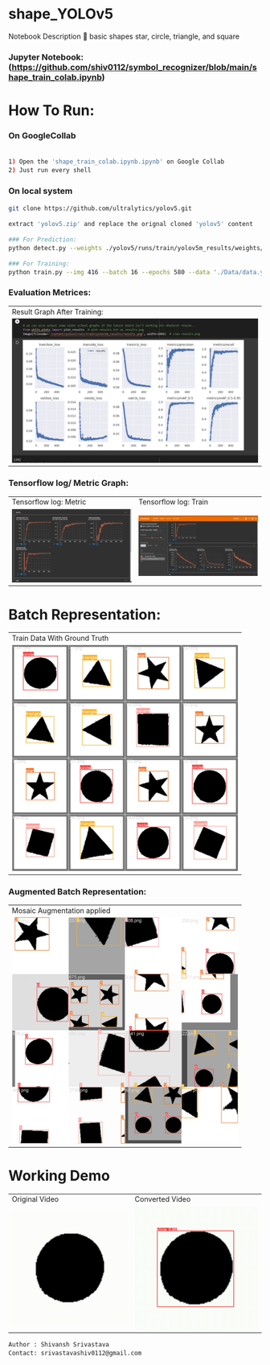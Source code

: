 # shape_YOLOv5

Notebook Description 📄
basic shapes star, circle, triangle, and square

### Jupyter Notebook: (https://github.com/shiv0112/symbol_recognizer/blob/main/shape_train_colab.ipynb)

# How To Run:
### On GoogleCollab
```bash

1) Open the 'shape_train_colab.ipynb.ipynb' on Google Collab
2) Just run every shell

```

### On local system
```bash
git clone https://github.com/ultralytics/yolov5.git
```
```bash
extract 'yolov5.zip' and replace the orignal cloned 'yolov5' content
```
```bash
### For Prediction:
python detect.py --weights ./yolov5/runs/train/yolov5m_results/weights/best.pt --img 416 --conf 0.5 --source ./Data/test/images
```
```bash
### For Training:
python train.py --img 416 --batch 16 --epochs 580 --data './Data/data.yaml' --cfg ./yolov5/models/custom_yolov5m.yaml --weights 'yolov5m.pt'  --name yolov5m_results  --cache
```

### Evaluation Metrices:
 <table>
  <tr>
    <td>Result Graph After Training:</td>
  </tr>
  <tr>
    <td><img src="screenshots/results_graph.jpg" ></td>
  </tr>
 </table>

### Tensorflow log/ Metric Graph:
 <table>
  <tr>
    <td>Tensorflow log: Metric</td>
    <td>Tensorflow log: Train</td>
  </tr>
  <tr>
    <td><img src="screenshots//tensorflowlog.jpg" ></td>
    <td><img src="screenshots//tensorflowlog2.jpg"> </td>
  </tr>
 </table>

  # Batch Representation:
 <table>
  <tr>
    <td>Train Data With Ground Truth</td>
  </tr>
  <tr>
    <td><img   height="450" src="screenshots/0.jpeg" ></td>
  </tr>
 </table>

### Augmented Batch Representation:

<table>
  <tr>
    <td>Mosaic Augmentation applied</td>
  </tr>
  <tr>
    <td><img   height="450" src="screenshots/1.jpeg" ></td>
  </tr>
 </table>

# Working Demo
 <table>
  <tr>
    <td>Original Video</td>
    <td>Converted Video</td>
  </tr>
  <tr>
    <td><img src="screenshots//demo.gif" ></td>
    <td><img src="screenshots//demo_0.gif"> </td>
  </tr>
 </table>

```bash
Author : Shivansh Srivastava
Contact: srivastavashiv0112@gmail.com
```



